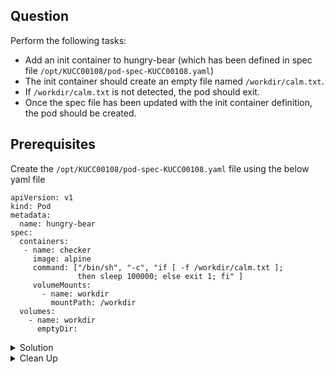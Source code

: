 ## Question

Perform the following tasks:
- Add an init container to hungry-bear (which has been defined in spec file `/opt/KUCC00108/pod-spec-KUCC00108.yaml`)
- The init container should create an empty file named `/workdir/calm.txt`.
- If `/workdir/calm.txt` is not detected, the pod should exit.
- Once the spec file has been updated with the init container definition, the pod should be created.

## Prerequisites

Create the `/opt/KUCC00108/pod-spec-KUCC00108.yaml` file using the below yaml file

```
apiVersion: v1
kind: Pod
metadata:
  name: hungry-bear
spec:
  containers:
   - name: checker
     image: alpine
     command: ["/bin/sh", "-c", "if [ -f /workdir/calm.txt ];
               then sleep 100000; else exit 1; fi" ]
     volumeMounts:
       - name: workdir
         mountPath: /workdir
  volumes:
    - name: workdir
      emptyDir:
```

<details>
<summary> Solution</summary>

Open the `/opt/KUCC00108/pod-spec-KUCC00108.yaml` file and add the init container

```
apiVersion: v1
kind: Pod
metadata:
  name: hungry-bear
spec:
  containers:
   - name: checker
     image: alpine
     command: ["/bin/sh", "-c", "if [ -f /workdir/calm.txt ];
               then sleep 100000; else exit 1; fi" ]
     volumeMounts:
       - name: workdir
         mountPath: /workdir
   - name: create
     image: alpine
     command: ["/bin/sh" "-c" "touch /workdir/calm.txt]
     volumeMounts:
       - name: workdir
         mountPath: /workdir
  volumes:
    - name: workdir
      emptyDir:

```

```
kubectl create -f `/opt/KUCC00108/pod-spec-KUCC00108.yaml`
```
</details>

<details>
<summary> Clean Up</summary>

```
kubectl delete pod hungry-bear
```
</details>
